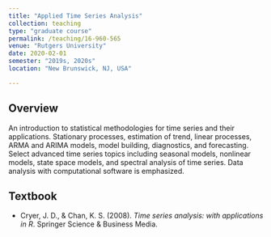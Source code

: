 ```yaml
---
title: "Applied Time Series Analysis"
collection: teaching
type: "graduate course"
permalink: /teaching/16-960-565
venue: "Rutgers University"
date: 2020-02-01
semester: "2019s, 2020s"
location: "New Brunswick, NJ, USA"

---
```




## Overview

An introduction to statistical methodologies for time series and their applications. Stationary processes, estimation of trend, linear processes, ARMA and ARIMA models, model building, diagnostics, and forecasting. Select advanced time series topics including seasonal models, nonlinear models, state space models, and spectral analysis of time series. Data analysis with computational software is emphasized.

## Textbook

* Cryer, J. D., & Chan, K. S. (2008). *Time series analysis: with applications in R*. Springer Science & Business Media.

